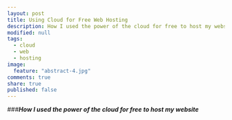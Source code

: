 ```yaml
---
layout: post
title: Using Cloud for Free Web Hosting
description: How I used the power of the cloud for free to host my website
modified: null
tags: 
  - cloud
  - web
  - hosting
image: 
  feature: "abstract-4.jpg"
comments: true
share: true
published: false
---
```


###***How I used the power of the cloud for free to host my website***




